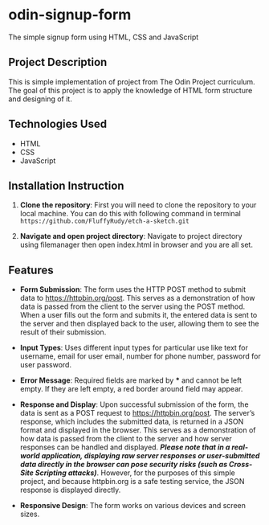 # odin-signup-form
The simple signup form using HTML, CSS and JavaScript

## Project Description
This is simple implementation of project from The Odin Project curriculum. The goal of this project is to apply the knowledge of HTML form structure and designing of it.

## Technologies Used
 - HTML
 - CSS
 - JavaScript

## Installation Instruction
1. **Clone the repository**: First you will need to clone the repository to your local machine. You can do this with following command in terminal
```https://github.com/FluffyRudy/etch-a-sketch.git```

2. **Navigate and open project directory**: Navigate to project directory using filemanager then open index.html in browser and you are all set.

## Features
 - **Form Submission**: The form uses the HTTP POST method to submit data to https://httpbin.org/post. This serves as a demonstration of how data is passed from the client to the server using the POST method. When a user fills out the form and submits it, the entered data is sent to the server and then displayed back to the user, allowing them to see the result of their submission. 

 - **Input Types**: Uses different input types for particular use like text for username, email for user email, number for phone number, password for user password.

 - **Error Message**: Required fields are marked by __*__ and cannot be left empty. If they are left empty, a red border around field may appear.

 - **Response and Display**: Upon successful submission of the form, the data is sent as a POST request to https://httpbin.org/post. The server’s response, which includes the submitted data, is returned in a JSON format and displayed in the browser. This serves as a demonstration of how data is passed from the client to the server and how server responses can be handled and displayed. ***Please note that in a real-world application, displaying raw server responses or user-submitted data directly in the browser can pose security risks (such as Cross-Site Scripting attacks)***. However, for the purposes of this simple project, and because httpbin.org is a safe testing service, the JSON response is displayed directly.

 - **Responsive Design**: The form works on various devices and screen sizes.
